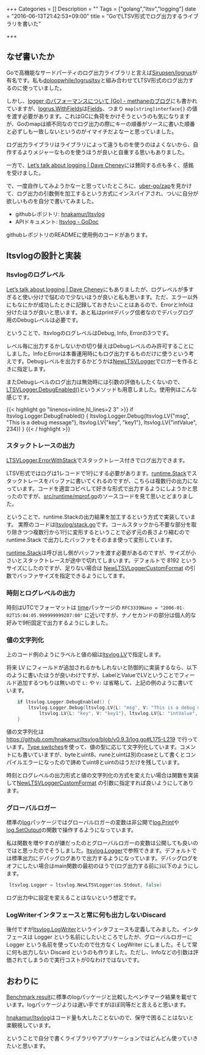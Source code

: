 +++
Categories = []
Description = ""
Tags = ["golang","ltsv","logging"]
date = "2016-06-13T21:42:53+09:00"
title = "GoでLTSV形式でログ出力するライブラリを書いた"

+++
## なぜ書いたか
Goで高機能なサードパーティのログ出力ライブラリと言えば[Sirupsen/logrus](https://github.com/Sirupsen/logrus)が有名です。私も[doloopwhile/logrusltsv](https://github.com/doloopwhile/logrusltsv)と組み合わせてLTSV形式のログ出力するのに使っていました。

しかし、[logger のパフォーマンスについて \[Go\] - methaneのブログ](http://methane.hatenablog.jp/entry/2015/09/17/logger_%E3%81%AE%E3%83%91%E3%83%95%E3%82%A9%E3%83%BC%E3%83%9E%E3%83%B3%E3%82%B9%E3%81%AB%E3%81%A4%E3%81%84%E3%81%A6_%5BGo%5D)にも書かれていますが、[logrus.WithFields](https://godoc.org/github.com/Sirupsen/logrus#WithFields)は[Fields](https://godoc.org/github.com/Sirupsen/logrus#Fields)、つまり `map[string]interface{}` の値を渡す必要があります。これはGCに負荷をかけそうというのも気になりますが、Goのmapは順不同なのでログ出力の際にキーの順番がソースに書いた順番と必ずしも一致しないというのがイマイチだよなーと思っていました。

ログ出力ライブラリはライブラリによって違うものを使うのはよくないから、自作するよりメジャーなものを使うほうが良いと自重する思いもありました。

一方で、[Let’s talk about logging | Dave Cheney](http://dave.cheney.net/2015/11/05/lets-talk-about-logging)には賛同する点も多く、感銘を受けました。

で、一度自作してみようかなーと思っていたところに、[uber-go/zap](https://github.com/uber-go/zap)を見かけて、ログ出力の引数側を加工するという方式にインスパイアされ、ついに自分が欲しいものを自分で書いてみました。

* githubレポジトリ: [hnakamur/ltsvlog](https://github.com/hnakamur/ltsvlog)
* APIドキュメント: [ltsvlog - GoDoc](https://godoc.org/github.com/hnakamur/ltsvlog)

githubレポジトリのREADMEに使用例のコードがあります。

## ltsvlogの設計と実装

### ltsvlogのログレベル

[Let’s talk about logging | Dave Cheney](http://dave.cheney.net/2015/11/05/lets-talk-about-logging)にもありましたが、ログレベルが多すぎると使い分けで悩むので少ないほうが良いと私も思います。ただ、エラー以外にもなにかが成功したときに記録しておきたいことはあるので、ErrorとInfoは分けたほうが良いと思います。あと私はprintデバッグ信者なのでデバッグログ用のDebugレベルは必要です。

ということで、ltsvlogのログレベルはDebug, Info, Errorの3つです。

レベル毎に出力するかしないかの切り替えはDebugレベルのみ許可することにしました。InfoとErrorは本番運用時にもログ出力するものだけに使うという考えです。Debugレベルを出力するかどうかは[NewLTSVLogger](https://godoc.org/github.com/hnakamur/ltsvlog#NewLTSVLogger)でロガーを作るときに指定します。

またDebugレベルのログ出力は無効時には引数の評価もしたくないので、 [LTSVLogger.DebugEnabled()](https://godoc.org/github.com/hnakamur/ltsvlog#LTSVLogger.DebugEnabled)というメソッドも用意しました。使用例はこんな感じです。

{{< highlight go "linenos=inline,hl_lines=2 3" >}}
    if ltsvlog.Logger.DebugEnabled() {
        ltsvlog.Logger.Debug(ltsvlog.LV{"msg", "This is a debug message"},
            ltsvlog.LV{"key", "key1"}, ltsvlog.LV{"intValue", 234})
    }
{{< / highlight >}}

### スタックトレースの出力
[LTSVLogger.ErrorWithStack](https://godoc.org/github.com/hnakamur/ltsvlog#LTSVLogger.ErrorWithStack)でスタックトレース付きでログ出力できます。

LTSV形式ではログは1レコードで1行にする必要があります。[runtime.Stack](https://golang.org/pkg/runtime/#Stack)でスタックトレースをバッファに書いてくれるのですが、こちらは複数行の出力になっています。コードを適宜コピペして好きな形式で出力するようにしようかと思ったのですが、[src/runtime/mprof.go](https://golang.org/src/runtime/mprof.go?s=16037:16073#L574)のソースコードを見て思いとどまりました。

ということで、runtime.Stackの出力結果を加工するという方式で実装しています。
実際のコードは[ltsvlog/stack.go](https://github.com/hnakamur/ltsvlog/blob/v0.9.3/stack.go#L13-L60)です。コールスタックから不要な部分を取り除きつつ複数行から1行に変形するということで必ず元の長さより縮むので runtime.Stack で出力したバッファをそのまま使って変形しています。

[runtime.Stack](https://golang.org/pkg/runtime/#Stack)は呼び出し側がバッファを渡す必要があるのですが、サイズが小さいとスタックトレースが途中で切れてしまいます。デフォルトで 8192 というサイズにしたのですが、足りない場合は [NewLTSVLoggerCustomFormat](https://godoc.org/github.com/hnakamur/ltsvlog#NewLTSVLoggerCustomFormat) の引数でバッファサイズを指定できるようにしてます。

### 時刻とログレベルの出力
時刻はUTCでフォーマットは [time](https://golang.org/pkg/time/#pkg-constants)パッケージの `RFC3339Nano = "2006-01-02T15:04:05.999999999Z07:00"` に近いですが、ナノセカンドの部分は個人的な好みで9桁固定で出力するようにしました。

### 値の文字列化
上のコード例のようにラベルと値の組は[ltsvlog.LV](https://godoc.org/github.com/hnakamur/ltsvlog#LV)で指定します。

将来 LV にフィールドが追加されるかもしれないと防御的に実装するなら、以下のように書いたほうが良いわけですが、LabelとValueでLVということでフィールド追加するつもりは無いので `L:` や `V:` は省略して、上記の例のように書いています。

```go
    if ltsvlog.Logger.DebugEnabled() {
        ltsvlog.Logger.Debug(ltsvlog.LV{L: "msg", V: "This is a debug message"},
            ltsvlog.LV{L: "key", V: "key1"}, ltsvlog.LV{L: "intValue", V: 234})
    }
```

値の文字列化は https://github.com/hnakamur/ltsvlog/blob/v0.9.3/log.go#L175-L219 で行っています。[Type switches](https://golang.org/ref/spec#Type_switches)を使って、値の型に応じて文字列化しています。コメントにも書いていますが、byteとuint8、runeとuintは別のcaseとして書くとコンパイルエラーになったので諦めてuint8とuintのほうだけを残しています。

時刻とログレベルの出力形式と値の文字列化の方式を変えたい場合は関数を実装して[NewLTSVLoggerCustomFormat](https://godoc.org/github.com/hnakamur/ltsvlog#NewLTSVLoggerCustomFormat) の引数に指定すれば良いようにしてあります。

### グローバルロガー
標準の[log](https://golang.org/pkg/log/)パッケージではグローバルロガーの変数は非公開で[log.Print](https://golang.org/pkg/log/#Print)や[log.SetOutput](https://golang.org/pkg/log/#SetOutput)の関数で操作するようになっています。

私は関数を増やすのが嫌だったのとグローバルロガーの変数は公開しても良いのではと思ったのでそうしました。[ltsvlog.Logger](https://godoc.org/github.com/hnakamur/ltsvlog#pkg-variables)で参照できます。デフォルトでは標準出力にデバッグログありで出力するようになっています。デバッグログをオフにしたい場合はmain関数の最初のほうで(ログ出力する前に)以下のようにします。

```go
 ltsvlog.Logger = ltsvlog.NewLTSVLogger(os.Stdout, false)
```

ログ出力中に設定を変えることはないという想定です。

### LogWriterインタフェースと常に何も出力しないDiscard

後付ですが[ltsvlog.LogWriter](https://godoc.org/github.com/hnakamur/ltsvlog#LogWriter)というインタフェースも定義してみました。インタフェースは Logger という名前にしたいところでしたが、グローバルロガーに Logger という名前を使っていたので仕方なく LogWriter にしました。そして常に何も出力しない Discard というのも作りました。ただし、Infoなどの引数は評価されてしまうので実行コストが0なわけではないです。


## おわりに
[Benchmark result](https://github.com/hnakamur/ltsvlog#benchmark-result)に標準のlogパッケージと比較したベンチマーク結果を載せています。logパッケージよりは遅い手ですがほぼ同等だと言えると思います。

[hnakamur/ltsvlog](https://github.com/hnakamur/ltsvlog)はコード量も大したことないので、保守で困ることはないと楽観視しています。

ということで自分で書くライブラリやアプリケーションではどんどん使っていきたいと思います。
